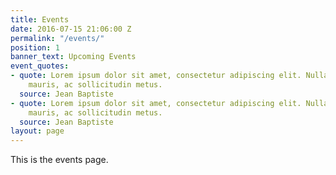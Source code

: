 ```yaml
---
title: Events
date: 2016-07-15 21:06:00 Z
permalink: "/events/"
position: 1
banner_text: Upcoming Events
event_quotes:
- quote: Lorem ipsum dolor sit amet, consectetur adipiscing elit. Nulla rhoncus rutrum
    mauris, ac sollicitudin metus.
  source: Jean Baptiste
- quote: Lorem ipsum dolor sit amet, consectetur adipiscing elit. Nulla rhoncus rutrum
    mauris, ac sollicitudin metus.
  source: Jean Baptiste
layout: page
---
```


This is the events page.